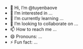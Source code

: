 - 👋 Hi, I’m @tuyenbaove
- 👀 I’m interested in ...
- 🌱 I’m currently learning ...
- 💞️ I’m looking to collaborate on ...
- 📫 How to reach me ...
- 😄 Pronouns: ...
- ⚡ Fun fact: ...

<!---
tuyenbaove/tuyenbaove is a ✨ special ✨ repository because its `README.md` (this file) appears on your GitHub profile.
You can click the Preview link to take a look at your changes.
--->
